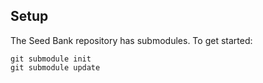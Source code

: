 ## Setup ##

The Seed Bank repository has submodules.  To get started:

    git submodule init
    git submodule update

